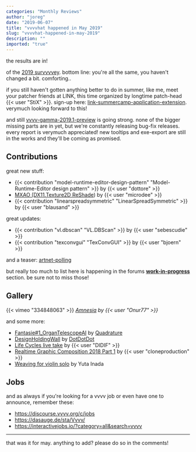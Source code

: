 ```yaml
---
categories: "Monthly Reviews"
author: "joreg"
date: "2019-06-07"
title: "vvvvhat happened in May 2019"
slug: "vvvvhat-happened-in-may-2019"
description: ""
imported: "true"
---
```



the results are in!

of the [2019 survvvvey](/blog/2019/the-2019-survvvvey-results). bottom line: you're all the same, you haven't changed a bit. comforting..

if you still haven't gotten anything better to do in summer, like me, meet your patcher friends at LINK, this time organized by longtime patch-head {{< user "StiX" >}}. sign-up here: [link-summercamp-application-extension](/blog/2019/link-summercamp-application-extension). verymuch looking forward to this!

and still [vvvv-gamma-2019.1-preview](/blog/2019/vvvv-gamma-2019.1-preview) is going strong. none of the bigger missing parts are in yet, but we're constantly releasing bug-fix releases. every report is verymuch appreciated! new tooltips and exe-export are still in the works and they'll be coming as promised.

## Contributions

<!--{SPLIT()}-->
great new stuff:
* {{< contribution "model-runtime-editor-design-pattern" "Model-Runtime-Editor design pattern" >}} by {{< user "dottore" >}}
* [MXAO (DX11.Texture2D ReShade](/blog/mxao-(dx11.texture2d-reshade)-help-renderer)) by {{< user "microdee" >}}
* {{< contribution "linearspreadsymmetric" "LinearSpreadSymmetric" >}} by {{< user "blausand" >}}
<!--~~~-->
great updates:
* {{< contribution "vl.dbscan" "VL.DBScan" >}} by {{< user "sebescudie" >}}
* {{< contribution "texconvgui" "TexConvGUI" >}} by {{< user "bjoern" >}}
<!--{SPLIT}-->

and a teaser: [artnet-polling](/blog/artnet-polling)

but really too much to list here is happening in the forums **[work-in-progress](https://discourse.vvvv.org/c/wip)** section. be sure not to miss those!

## Gallery

{{< vimeo "334848063" >}}
*[Amnesia](/blog/amnesia-0) by {{< user "Onur77" >}}*

and some more:
* [Fantasie#1_OrganTelescopeAI](/blog/fantasie1organtelescopeai) by [Quadrature](https://vvvv.org/businesses/quadrature-goetz-neitsch-gbr)
* [DesignHoldingWall](/blog/dotdotdot-for-design-holding) by [DotDotDot](https://vvvv.org/businesses/dotdotdot)
* [Life Cycles live take](/blog/life-cycles-live-take) by {{< user "DIDIF" >}}
* [Realtime Graphic Composition 2018 Part 1](/blog/realtime-graphic-composition-2018-part-1) by {{< user "cloneproduction" >}}
* [Weaving for violin solo](https://www.youtube.com/watch?v=vrSlaVyIMIg) by Yuta Inada

## Jobs

and as always if you're looking for a vvvv job or even have one to announce, remember these:
* https://discourse.vvvv.org/c/jobs
* https://dasauge.de/sta/Vvvv/
* https://interactivejobs.io/?category=all&search=vvvv

---

that was it for may. anything to add? please do so in the comments!